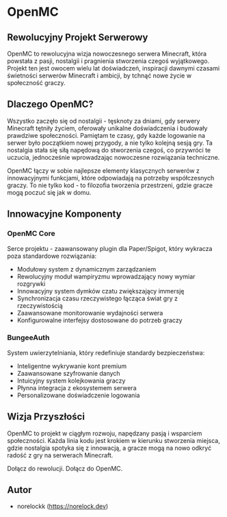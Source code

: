 # OpenMC

## Rewolucyjny Projekt Serwerowy

OpenMC to rewolucyjna wizja nowoczesnego serwera Minecraft, która powstała z pasji, nostalgii i pragnienia stworzenia czegoś wyjątkowego. Projekt ten jest owocem wielu lat doświadczeń, inspiracji dawnymi czasami świetności serwerów Minecraft i ambicji, by tchnąć nowe życie w społeczność graczy.

## Dlaczego OpenMC?

Wszystko zaczęło się od nostalgii - tęsknoty za dniami, gdy serwery Minecraft tętniły życiem, oferowały unikalne doświadczenia i budowały prawdziwe społeczności. Pamiętam te czasy, gdy każde logowanie na serwer było początkiem nowej przygody, a nie tylko kolejną sesją gry. Ta nostalgia stała się siłą napędową do stworzenia czegoś, co przywróci te uczucia, jednocześnie wprowadzając nowoczesne rozwiązania techniczne.

OpenMC łączy w sobie najlepsze elementy klasycznych serwerów z innowacyjnymi funkcjami, które odpowiadają na potrzeby współczesnych graczy. To nie tylko kod - to filozofia tworzenia przestrzeni, gdzie gracze mogą poczuć się jak w domu.

## Innowacyjne Komponenty

### OpenMC Core
Serce projektu - zaawansowany plugin dla Paper/Spigot, który wykracza poza standardowe rozwiązania:

- Modułowy system z dynamicznym zarządzaniem
- Rewolucyjny moduł wampiryzmu wprowadzający nowy wymiar rozgrywki
- Innowacyjny system dymków czatu zwiększający immersję
- Synchronizacja czasu rzeczywistego łącząca świat gry z rzeczywistością
- Zaawansowane monitorowanie wydajności serwera
- Konfigurowalne interfejsy dostosowane do potrzeb graczy

### BungeeAuth
System uwierzytelniania, który redefiniuje standardy bezpieczeństwa:

- Inteligentne wykrywanie kont premium
- Zaawansowane szyfrowanie danych
- Intuicyjny system kolejkowania graczy
- Płynna integracja z ekosystemem serwera
- Personalizowane doświadczenie logowania

## Wizja Przyszłości

OpenMC to projekt w ciągłym rozwoju, napędzany pasją i wsparciem społeczności. Każda linia kodu jest krokiem w kierunku stworzenia miejsca, gdzie nostalgia spotyka się z innowacją, a gracze mogą na nowo odkryć radość z gry na serwerach Minecraft.

Dołącz do rewolucji. Dołącz do OpenMC.

## Autor
- norelockk (https://norelock.dev)